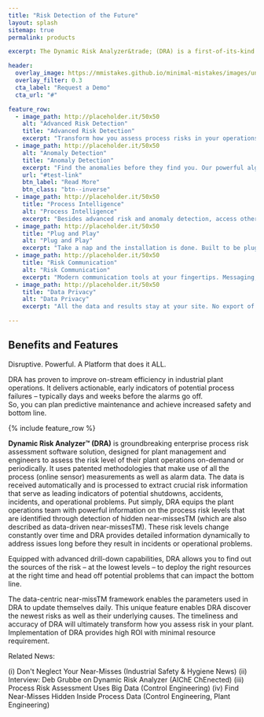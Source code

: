 ```yaml
---
title: "Risk Detection of the Future"
layout: splash
sitemap: true
permalink: products

excerpt: The Dynamic Risk Analyzer&trade; (DRA) is a first-of-its-kind advanced warning software platform that identifies potential failures at initiation stage – enabling operating personnel to take proactive corrective actions and prevent losses.

header: 
  overlay_image: https://mmistakes.github.io/minimal-mistakes/images/unsplash-gallery-image-3.jpg
  overlay_filter: 0.3
  cta_label: "Request a Demo"
  cta_url: "#"

feature_row:
  - image_path: http://placeholder.it/50x50
    alt: "Advanced Risk Detection"
    title: "Advanced Risk Detection"
    excerpt: "Transform how you assess process risks in your operations. DRA provides critical insights on new risks and underlying drivers. So you can focus on solutions, not hunting for problems."
  - image_path: http://placeholder.it/50x50
    alt: "Anomaly Detection"
    title: "Anomaly Detection"
    excerpt: "Find the anomalies before they find you. Our powerful algorithms work rigorously to identify conditions that are not normal and can pose problems in the future."
    url: "#test-link"
    btn_label: "Read More"
    btn_class: "btn--inverse"
  - image_path: http://placeholder.it/50x50
    title: "Process Intelligence"
    alt: "Process Intelligence"
    excerpt: "Besides advanced risk and anomaly detection, access other process intelligence insights to make proactive decisions."
  - image_path: http://placeholder.it/50x50
    title: "Plug and Play"
    alt: "Plug and Play"
    excerpt: "Take a nap and the installation is done. Built to be plug and play with your existing systems."
  - image_path: http://placeholder.it/50x50
    title: "Risk Communication"
    alt: "Risk Communication"
    excerpt: "Modern communication tools at your fingertips. Messaging, blogging, reporting, you name it."
  - image_path: http://placeholder.it/50x50
    title: "Data Privacy"
    alt: "Data Privacy"
    excerpt: "All the data and results stay at your site. No export of data outside your facility. This way your expertise remains in-house."

---
```


## Benefits and Features

Disruptive. Powerful. A Platform that does it ALL. 

DRA has proven to improve on-stream efficiency in industrial plant operations.  It delivers actionable, early indicators of potential process failures – typically days and weeks before the alarms go off.  
So, you can plan predictive maintenance and achieve increased safety and bottom line. 

{% include feature_row %}

**Dynamic Risk Analyzer&trade; (DRA)** is groundbreaking enterprise process risk assessment software solution, designed for plant management and engineers to assess the risk level of their plant operations on-demand or periodically. It uses patented methodologies that make use of all the process (online sensor) measurements as well as alarm data. The data is received automatically and is processed to extract crucial risk information that serve as leading indicators of potential shutdowns, accidents, incidents, and operational problems. Put simply, DRA equips the plant operations team with powerful information on the process risk levels that are identified through detection of hidden near-missesTM (which are also described as data-driven near-missesTM). These risk levels change constantly over time and DRA provides detailed information dynamically to address issues long before they result in incidents or operational problems.

Equipped with advanced drill-down capabilities, DRA allows you to find out the sources of the risk – at the lowest levels – to deploy the right resources at the right time and head off potential problems that can impact the bottom line.

The data-centric near-missTM framework enables the parameters used in DRA to update themselves daily. This unique feature enables DRA discover the newest risks as well as their underlying causes. The timeliness and accuracy of DRA will ultimately transform how you assess risk in your plant. Implementation of DRA provides high ROI with minimal resource requirement.

Related News: 

(i) Don't Neglect Your Near-Misses (Industrial Safety & Hygiene News) 
(ii) Interview: Deb Grubbe on Dynamic Risk Analyzer (AIChE ChEnected) 
(iii) Process Risk Assessment Uses Big Data (Control Engineering) 
(iv) Find Near-Misses Hidden Inside Process Data (Control Engineering, Plant Engineering)


